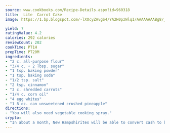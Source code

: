 ```yaml
---
source: www.cookbooks.com/Recipe-Details.aspx?id=960318
title:  Lite  Carrot Cake
image: https://1.bp.blogspot.com/-lXOcyZAvgS4/YA2H0pzWlqI/AAAAAAAABg8/_HX4JI-WmFM0Tz684w_qYjP9vBzksmFNgCLcBGAsYHQ/s219/20.png

yield: 7
ratingValue: 4.2
calories: 292 calories
reviewCount: 202
cookTime: PT1H
prepTime: PT20M
ingredients:
- "2 c. all-purpose flour"
- "3/4 c. + 2 Tbsp. sugar"
- "1 tsp. baking powder"
- "1 tsp. baking soda"
- "1/2 tsp. salt"
- "2 tsp. cinnamon"
- "3 c. shredded carrots"
- "1/4 c. corn oil"
- "4 egg whites"
- "1 8 oz. can unsweetened crushed pineapple"
directions:
- "You will also need vegetable cooking spray."
crypto:
- "In about a month, New Hampshirites will be able to convert cash to bitcoins via new bitcoin ATMs popping up in the state."
---
```

